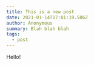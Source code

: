 ```yaml
---
title: This is a new post
date: 2021-01-14T17:01:19.586Z
author: Anonymous
summary: Blah blah blah
tags:
  - post
---
```

Hello!